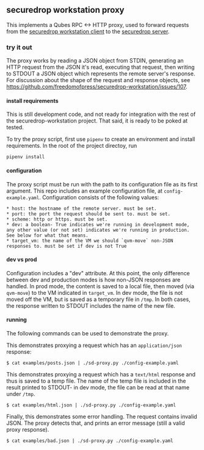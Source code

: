 ## securedrop workstation proxy

This implements a Qubes RPC <-> HTTP proxy, used to forward requests
from the [securedrop workstation
client](https://github.com/freedomofpress/securedrop-client) to the
[securedrop server](https://github.com/freedomofpress/securedrop).

### try it out

The proxy works by reading a JSON object from STDIN, generating an
HTTP request from the JSON it's read, executing that request, then
writing to STDOUT a JSON object which represents the remote server's
response. For discussion about the shape of the request and response
objects, see
https://github.com/freedomofpress/securedrop-workstation/issues/107.

#### install requirements

This is still development code, and not ready for integration with the
rest of the securedrop-workstation project. That said, it is ready to
be poked at tested.

To try the proxy script, first use `pipenv` to create an environment
and install requirements. In the root of the project directoy, run

    pipenv install

#### configuration

The proxy script must be run with the path to its configuration file
as its first argument. This repo includes an example configuration
file, at `config-example.yaml`. Configuration consists of the
following values:

    * host: the hostname of the remote server. must be set.
    * port: the port the request should be sent to. must be set.
    * scheme: http or https. must be set.
    * dev: a boolean- True indicates we're running in development mode, any other value (or not set) indicates we're running in production. See below for what that means.
    * target_vm: the name of the VM we should `qvm-move` non-JSON responses to. must be set if dev is not True


#### dev vs prod

Configuration includes a "dev" attribute. At this point, the only
difference between dev and production modes is how non-JSON responses
are handled. In prod mode, the content is saved to a local file, then
moved (via `qvm-move`) to the VM indicated in `target_vm`. In dev
mode, the file is not moved off the VM, but is saved as a temporary
file in `/tmp`. In both cases, the response written to STDOUT includes
the name of the new file.

#### running

The following commands can be used to demonstrate the proxy.

This demonstrates proxying a request which has an `application/json` response:

    $ cat examples/posts.json | ./sd-proxy.py ./config-example.yaml

This demonstrates proxying a request which has a `text/html` response
and thus is saved to a temp file. The name of the temp file is
included in the result printed to STDOUT- in dev mode, the file can be
read at that name under `/tmp`.

    $ cat examples/html.json | ./sd-proxy.py ./config-example.yaml

Finally, this demonstrates some error handling. The request contains
invalid JSON. The proxy detects that, and prints an error message
(still a valid proxy response).

    $ cat examples/bad.json | ./sd-proxy.py ./config-example.yaml
